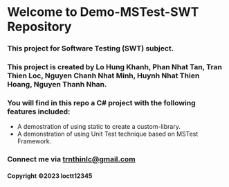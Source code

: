 # Welcome to Demo-MSTest-SWT Repository
### This project for Software Testing (SWT) subject.
### This project is created by Lo Hung Khanh, Phan Nhat Tan, Tran Thien Loc, Nguyen Chanh Nhat Minh, Huynh Nhat Thien Hoang, Nguyen Thanh Nhan.
### You will find in this repo a C# project with the following features included:
* A demostration of using static to create a custom-library.
* A demonstration of using Unit Test technique based on MSTest Framework.
### Connect me via trnthinlc@gmail.com
#### Copyright &#169;2023 loctt12345